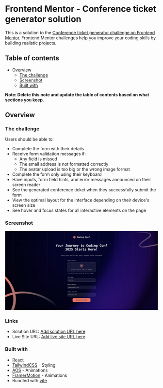 # Frontend Mentor - Conference ticket generator solution

This is a solution to the [Conference ticket generator challenge on Frontend Mentor](https://www.frontendmentor.io/challenges/conference-ticket-generator-oq5gFIU12w). Frontend Mentor challenges help you improve your coding skills by building realistic projects. 

## Table of contents

- [Overview](#overview)
  - [The challenge](#the-challenge)
  - [Screenshot](#screenshot)
  - [Built with](#built-with)

**Note: Delete this note and update the table of contents based on what sections you keep.**

## Overview

### The challenge

Users should be able to:

- Complete the form with their details
- Receive form validation messages if:
  - Any field is missed
  - The email address is not formatted correctly
  - The avatar upload is too big or the wrong image format
- Complete the form only using their keyboard
- Have inputs, form field hints, and error messages announced on their screen reader
- See the generated conference ticket when they successfully submit the form
- View the optimal layout for the interface depending on their device's screen size
- See hover and focus states for all interactive elements on the page

### Screenshot

![](./src//assets/preview.png)

### Links

- Solution URL: [Add solution URL here](https://github.com/svetstoykov/react-practice/tree/main/frontendmentor-ticket-generator)
- Live Site URL: [Add live site URL here](hhttps://steady-horse-c3c5c7.netlify.app)

### Built with

- [React](https://reactjs.org/)
- [TailwindCSS](https://tailwindcss.com) - Styling
- [AOS](https://michalsnik.github.io/aos/) - Animations
- [FramerMotion](https://motion.dev) - Animations
- Bundled with [vite](https://vite.dev/guide/)